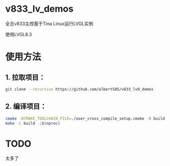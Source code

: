 # v833_lv_demos
全志v833主控基于Tina Linux运行LVGL实例

使用LVGL8.3

# 使用方法

## 1. 拉取项目：
```bash
git clone --recursive https://github.com/albert585/v833_lv9_demos
```

## 2. 编译项目：
```bash
cmake -DCMAKE_TOOLCHAIN_FILE=./user_cross_compile_setup.cmake -B build -S .
make -C build -j$(nproc)
```

# TODO
太多了